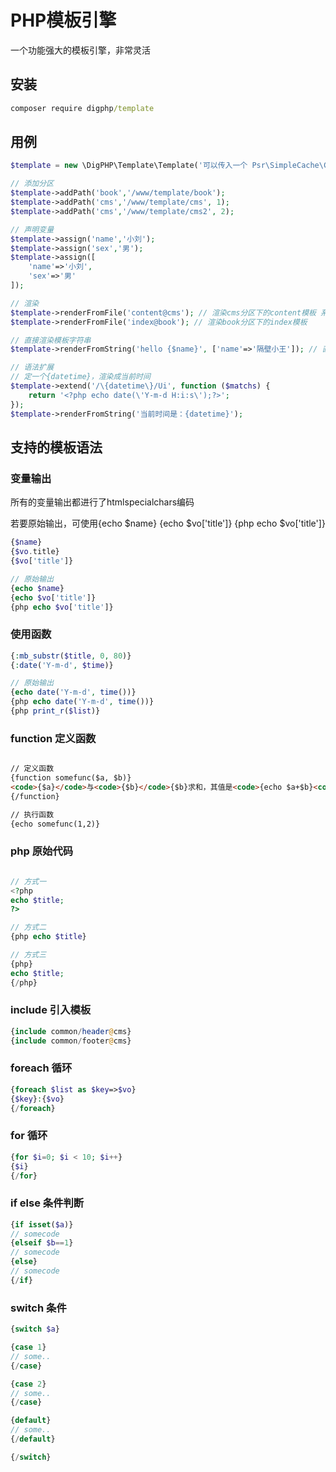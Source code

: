 # PHP模板引擎

一个功能强大的模板引擎，非常灵活

## 安装

``` cmd
composer require digphp/template
```

## 用例

``` php
$template = new \DigPHP\Template\Template('可以传入一个 Psr\SimpleCache\CacheInterface 实例，传入后会开启模板缓存，提高效率');

// 添加分区
$template->addPath('book','/www/template/book');
$template->addPath('cms','/www/template/cms', 1);
$template->addPath('cms','/www/template/cms2', 2);

// 声明变量
$template->assign('name','小刘');
$template->assign('sex','男');
$template->assign([
    'name'=>'小刘',
    'sex'=>'男'
]);

// 渲染
$template->renderFromFile('content@cms'); // 渲染cms分区下的content模板 系统会根据权重顺序在添加的分区目录中依次寻找content模板
$template->renderFromFile('index@book'); // 渲染book分区下的index模板

// 直接渲染模板字符串
$template->renderFromString('hello {$name}', ['name'=>'隔壁小王']); // 直接渲染字符串模板

// 语法扩展
// 定一个{datetime}，渲染成当前时间
$template->extend('/\{datetime\}/Ui', function ($matchs) {
    return '<?php echo date(\'Y-m-d H:i:s\');?>';
});
$template->renderFromString('当前时间是：{datetime}');
```

## 支持的模板语法

### 变量输出

所有的变量输出都进行了htmlspecialchars编码

若要原始输出，可使用{echo $name} {echo $vo['title']} {php echo $vo['title']}

``` php
{$name}
{$vo.title}
{$vo['title']}

// 原始输出
{echo $name}
{echo $vo['title']}
{php echo $vo['title']}
```

### 使用函数

``` php
{:mb_substr($title, 0, 80)}
{:date('Y-m-d', $time)}

// 原始输出
{echo date('Y-m-d', time())}
{php echo date('Y-m-d', time())}
{php print_r($list)}
```

### function 定义函数

``` html

// 定义函数
{function somefunc($a, $b)}
<code>{$a}</code>与<code>{$b}</code>{$b}求和，其值是<code>{echo $a+$b}<code>
{/function}

// 执行函数
{echo somefunc(1,2)}
```

### php 原始代码

``` php

// 方式一
<?php 
echo $title;
?>

// 方式二
{php echo $title}

// 方式三
{php}
echo $title;
{/php}
```

### include 引入模板

``` php
{include common/header@cms}
{include common/footer@cms}
```

### foreach 循环

``` php
{foreach $list as $key=>$vo}
{$key}:{$vo}
{/foreach}
```

### for 循环

``` php
{for $i=0; $i < 10; $i++}
{$i}
{/for}
```

### if else 条件判断

``` php
{if isset($a)}
// somecode
{elseif $b==1}
// somecode
{else}
// somecode
{/if}
```

### switch 条件

``` php
{switch $a}

{case 1}
// some..
{/case}

{case 2}
// some..
{/case}

{default}
// some..
{/default}

{/switch}
```
